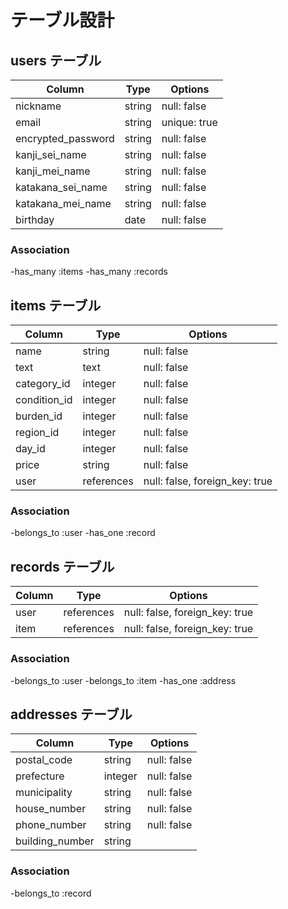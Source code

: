 # テーブル設計

## users テーブル

| Column             | Type   | Options     |
| ------------------ | ------ | ----------- |
| nickname           | string | null: false |
| email              | string | unique: true|
| encrypted_password | string | null: false |
| kanji_sei_name     | string | null: false |
| kanji_mei_name     | string | null: false |
| katakana_sei_name  | string | null: false |
| katakana_mei_name  | string | null: false |
| birthday           | date   | null: false |

### Association

-has_many :items
-has_many :records

## items テーブル

| Column      | Type      | Options                       |
| ----------- | --------- | ----------------------------- |
| name        | string    | null: false                   |
| text        | text      | null: false                   |
| category_id | integer   | null: false                   |
| condition_id| integer   | null: false                   |
| burden_id   | integer   | null: false                   |
| region_id   | integer   | null: false                   |
| day_id      | integer   | null: false                   |
| price       | string    | null: false                   |
| user        |references | null: false, foreign_key: true|

### Association

-belongs_to :user
-has_one :record

## records テーブル
| Column | Type       | Options                        |
| ------ | ---------- | ------------------------------ |
| user   | references | null: false, foreign_key: true |
| item   | references | null: false, foreign_key: true |

### Association

-belongs_to :user
-belongs_to :item
-has_one :address

## addresses テーブル
| Column          | Type       | Options                        |
| --------------- | ---------- | ------------------------------ |
| postal_code     | string     | null: false                    |
| prefecture      | integer    | null: false                    |
| municipality    | string     | null: false                    |
| house_number    | string     | null: false                    |
| phone_number    | string     | null: false                    |
| building_number | string     |                                |

### Association

-belongs_to :record
